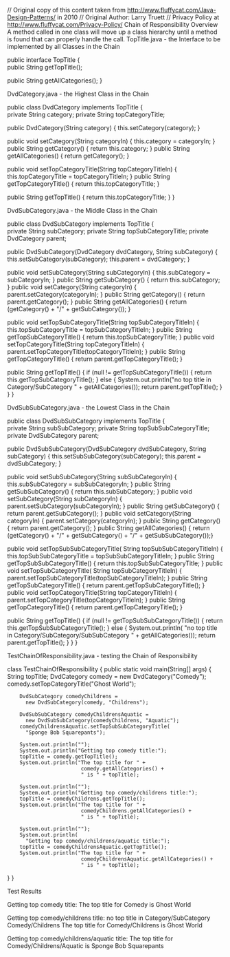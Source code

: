 // Original copy of this content taken from http://www.fluffycat.com/Java-Design-Patterns/ in 2010
// Original Author: Larry Truett
// Privacy Policy at http://www.fluffycat.com/Privacy-Policy/
Chain of Responsibility Overview
A method called in one class will move up a class hierarchy until a method is found that can properly handle the call.
TopTitle.java - the Interface to be implemented by all Classes in the Chain

public interface TopTitle {  
   public String getTopTitle();
   
   public String getAllCategories();
}

DvdCategory.java - the Highest Class in the Chain

public class DvdCategory implements TopTitle {  
   private String category; 
   private String topCategoryTitle;
    
   public DvdCategory(String category) {
        this.setCategory(category);
   }    
   
   public void setCategory(String categoryIn) {
       this.category = categoryIn;
   }
   public String getCategory() {
       return this.category;
   } 
   public String getAllCategories() {
       return getCategory();
   }
   
   public void setTopCategoryTitle(String topCategoryTitleIn) {
       this.topCategoryTitle = topCategoryTitleIn;
   }
   public String getTopCategoryTitle() {
       return this.topCategoryTitle;
   }
   
   public String getTopTitle() {
       return this.topCategoryTitle;
   }
}

DvdSubCategory.java - the Middle Class in the Chain

public class DvdSubCategory implements TopTitle {  
   private String subCategory; 
   private String topSubCategoryTitle;
   private DvdCategory parent;
   
   public DvdSubCategory(DvdCategory dvdCategory, String subCategory) {
        this.setSubCategory(subCategory); 
        this.parent = dvdCategory;
   }    
   
   public void setSubCategory(String subCategoryIn) {
       this.subCategory = subCategoryIn;
   }
   public String getSubCategory() {
       return this.subCategory;
   }
   public void setCategory(String categoryIn) {
       parent.setCategory(categoryIn);
   }
   public String getCategory() {
       return parent.getCategory();
   }
   public String getAllCategories() {
       return (getCategory() + "/" + getSubCategory());
   }
   
   public void setTopSubCategoryTitle(String topSubCategoryTitleIn) {
       this.topSubCategoryTitle = topSubCategoryTitleIn;
   }
   public String getTopSubCategoryTitle() {
       return this.topSubCategoryTitle;
   }
   public void setTopCategoryTitle(String topCategoryTitleIn) {
       parent.setTopCategoryTitle(topCategoryTitleIn);
   }
   public String getTopCategoryTitle() {
       return parent.getTopCategoryTitle();
   }
   
   public String getTopTitle() {
       if (null != getTopSubCategoryTitle()) {
           return this.getTopSubCategoryTitle();
       } else {
           System.out.println("no top title in Category/SubCategory " + 
                               getAllCategories());
           return parent.getTopTitle();
       }
   }
}

DvdSubSubCategory.java - the Lowest Class in the Chain

public class DvdSubSubCategory implements TopTitle {  
   private String subSubCategory; 
   private String topSubSubCategoryTitle;
   private DvdSubCategory parent;
   
   public DvdSubSubCategory(DvdSubCategory dvdSubCategory, 
                            String subCategory) {
        this.setSubSubCategory(subCategory); 
        this.parent = dvdSubCategory;
   }    
   
   public void setSubSubCategory(String subSubCategoryIn) {
       this.subSubCategory = subSubCategoryIn;
   }
   public String getSubSubCategory() {
       return this.subSubCategory;
   } 
   public void setSubCategory(String subCategoryIn) {
       parent.setSubCategory(subCategoryIn);
   }
   public String getSubCategory() {
       return parent.getSubCategory();
   }
   public void setCategory(String categoryIn) {
       parent.setCategory(categoryIn);
   }
   public String getCategory() {
       return parent.getCategory();
   }
   public String getAllCategories() {
       return (getCategory() + "/" + 
               getSubCategory() + "/" + 
               getSubSubCategory());}   
   
   public void setTopSubSubCategoryTitle(
     String topSubSubCategoryTitleIn) {
      this.topSubSubCategoryTitle = topSubSubCategoryTitleIn;
   }
   public String getTopSubSubCategoryTitle() {
       return this.topSubSubCategoryTitle;
   }
   public void setTopSubCategoryTitle(
     String topSubCategoryTitleIn) {
       parent.setTopSubCategoryTitle(topSubCategoryTitleIn);
   }
   public String getTopSubCategoryTitle() {
       return parent.getTopSubCategoryTitle();
   }
   public void setTopCategoryTitle(String topCategoryTitleIn) {
       parent.setTopCategoryTitle(topCategoryTitleIn);
   }
   public String getTopCategoryTitle() {
       return parent.getTopCategoryTitle();
   }

   public String getTopTitle() {
       if (null != getTopSubSubCategoryTitle()) {
           return this.getTopSubSubCategoryTitle();
       } else {
           System.out.println(
             "no top title in Category/SubCategory/SubSubCategory " + 
              getAllCategories());
           return parent.getTopTitle();
       }
   }
}

TestChainOfResponsibility.java - testing the Chain of Responsibility

class TestChainOfResponsibility {
   public static void main(String[] args) {
        String topTitle;
        DvdCategory comedy = new DvdCategory("Comedy");
        comedy.setTopCategoryTitle("Ghost World");
        
        DvdSubCategory comedyChildrens = 
          new DvdSubCategory(comedy, "Childrens");
        
        DvdSubSubCategory comedyChildrensAquatic = 
          new DvdSubSubCategory(comedyChildrens, "Aquatic");
        comedyChildrensAquatic.setTopSubSubCategoryTitle(
          "Sponge Bob Squarepants");

        System.out.println("");
        System.out.println("Getting top comedy title:");
        topTitle = comedy.getTopTitle();
        System.out.println("The top title for " + 
                            comedy.getAllCategories() + 
                            " is " + topTitle);

        System.out.println("");
        System.out.println("Getting top comedy/childrens title:");
        topTitle = comedyChildrens.getTopTitle();
        System.out.println("The top title for " + 
                            comedyChildrens.getAllCategories() + 
                            " is " + topTitle);

        System.out.println("");
        System.out.println(
          "Getting top comedy/childrens/aquatic title:");
        topTitle = comedyChildrensAquatic.getTopTitle();
        System.out.println("The top title for " + 
                            comedyChildrensAquatic.getAllCategories() + 
                            " is " + topTitle);
   }
}

Test Results

Getting top comedy title:
The top title for Comedy is Ghost World


Getting top comedy/childrens title:
no top title in Category/SubCategory Comedy/Childrens
The top title for Comedy/Childrens is Ghost World


Getting top comedy/childrens/aquatic title:
The top title for Comedy/Childrens/Aquatic is Sponge Bob Squarepants


